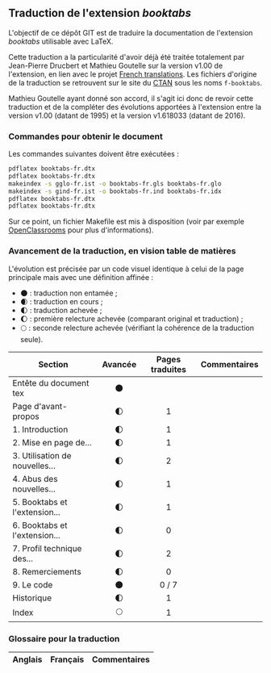 ## Traduction de l'extension *booktabs*

L'objectif de ce dépôt GIT est de traduire la documentation de l'extension *booktabs* utilisable avec LaTeX.

Cette traduction a la particularité d'avoir déjà été traitée totalement par Jean-Pierre Drucbert et Mathieu Goutelle sur la version v1.00 de l'extension, en lien avec le projet [French translations](https://www.ctan.org/pkg/french-translations). Les fichiers d'origine de la traduction se retrouvent sur le site du [CTAN](https://www.ctan.org/tex-archive/info/french-translations/macros/latex/required/tools) sous les noms `f-booktabs`.

Mathieu Goutelle ayant donné son accord, il s'agit ici donc de revoir cette traduction et de la compléter des évolutions apportées à l'extension entre la version v1.00 (datant de 1995) et la version v1.618033 (datant de 2016).


### Commandes pour obtenir le document

Les commandes suivantes doivent être exécutées :

```bash
pdflatex booktabs-fr.dtx
pdflatex booktabs-fr.dtx
makeindex -s gglo-fr.ist -o booktabs-fr.gls booktabs-fr.glo
makeindex -s gind-fr.ist -o booktabs-fr.ind booktabs-fr.idx
pdflatex booktabs-fr.dtx
pdflatex booktabs-fr.dtx
```

Sur ce point, un fichier Makefile est mis à disposition (voir par exemple [OpenClassrooms](https://openclassrooms.com/courses/compilez-sous-gnu-linux#/id/r-1130480) pour plus d'informations).


### Avancement de la traduction, en vision table de matières

L'évolution est précisée par un code visuel identique à celui de la page principale mais avec une définition affinée :

- :new_moon: : traduction non entamée ;
- :waxing_crescent_moon: : traduction en cours ;
- :first_quarter_moon: : traduction achevée ;
- :waxing_gibbous_moon: : première relecture achevée (comparant original et traduction) ; 
- :full_moon: : seconde relecture achevée (vérifiant la cohérence de la traduction seule).

Section                       | Avancée                | Pages traduites | Commentaires 
----------------------------- | :--------------------: | :-------------: | -------------------------
Entête du document tex        | :new_moon:             |                 |
Page d'avant-propos           | :first_quarter_moon:   | 1               | 
1. Introduction               | :first_quarter_moon:   | 1               |
2. Mise en page de...         | :first_quarter_moon:   | 1               | 
3. Utilisation de nouvelles...| :first_quarter_moon:   | 2               |
4. Abus des nouvelles...      | :first_quarter_moon:   | 1               |
5. Booktabs et l'extension... | :first_quarter_moon:   | 1               |
6. Booktabs et l'extension... | :first_quarter_moon:   | 0               |
7. Profil technique des...    | :first_quarter_moon:   | 2               | 
8. Remerciements              | :first_quarter_moon:   | 0               |
9. Le code                    | :new_moon:             | 0 / 7           |
Historique                    | :first_quarter_moon:   | 1               |
Index                         | :full_moon:            | 1               |


### Glossaire pour la traduction

Anglais                   | Français                                          | Commentaires 
------------------------- | ------------------------------------------------- | -------------------------------
